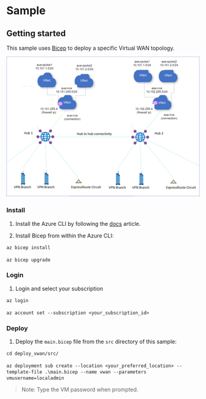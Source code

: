 # Sample

## Getting started

This sample uses [Bicep](https://docs.microsoft.com/en-us/azure/azure-resource-manager/bicep/overview) to deploy a specific Virtual WAN topology.

![topology](png/topology.png)

### Install

1. Install the Azure CLI by following the [docs](https://docs.microsoft.com/en-us/cli/azure/install-azure-cli) article.

1. Install Bicep from within the Azure CLI:

```
az bicep install

az bicep upgrade
```

### Login

1. Login and select your subscription

```
az login

az account set --subscription <your_subscription_id>
```

### Deploy

1. Deploy the `main.bicep` file from the `src` directory of this sample:

```
cd deploy_vwan/src/

az deployment sub create --location <your_preferred_location> --template-file .\main.bicep --name vwan --parameters vmusername=localadmin
```

> Note: Type the VM password when prompted. 
